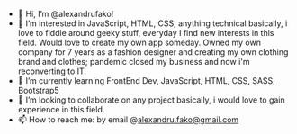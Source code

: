 - 👋 Hi, I’m @alexandrufako!
- 👀 I’m interested in JavaScript, HTML, CSS, anything technical basically, i love to fiddle around geeky stuff, everyday I find new interests in this field. 
Would love to create my own app someday. Owned my own company for 7 years as a fashion designer and creating my own clothing brand and clothes; pandemic closed my business and
now i'm reconverting to IT.
- 🌱 I’m currently learning FrontEnd Dev, JavaScript, HTML, CSS, SASS, Bootstrap5
- 💞️ I’m looking to collaborate on any project basically, i would love to gain experience in this field.
- 📫 How to reach me: by email @alexandru.fako@gmail.com

<!---
alexandrufako/alexandrufako is a ✨ special ✨ repository because its `README.md` (this file) appears on your GitHub profile.
You can click the Preview link to take a look at your changes.
--->
